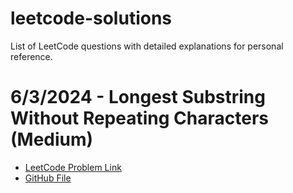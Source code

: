 # leetcode-solutions
List of LeetCode questions with detailed explanations for personal reference.

# 6/3/2024 - Longest Substring Without Repeating Characters (Medium) 
- [LeetCode Problem Link](https://leetcode.com/problems/longest-substring-without-repeating-characters/)
- [GitHub File](https://github.com/sultalish/leetcode-solutions/blob/main/3-LongestSubstringWithoutRepeatingCharacters.md)
